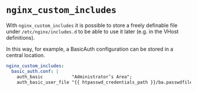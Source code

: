# `nginx_custom_includes`

With `nginx_custom_includes` it is possible to store a freely definable file under `/etc/nginx/includes.d` 
to be able to use it later (e.g. in the VHost definitions).

In this way, for example, a BasicAuth configuration can be stored in a central location.

```yaml
nginx_custom_includes:
  basic_auth.conf: |
    auth_basic           "Administrator’s Area";
    auth_basic_user_file "{{ htpasswd_credentials_path }}/ba.passwdfile";
```
